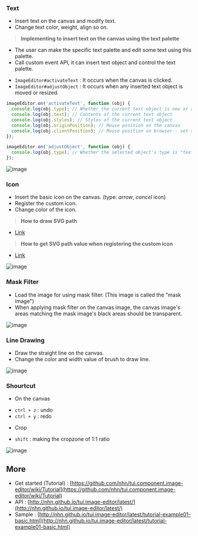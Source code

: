 ### Text

- Insert text on the canvas and modify text.
- Change text color, weight, align so on.

> **Implementing to insert text on the canvas using the text palette**

- The user can make the specific text palette and edit some text using this palette.
- Call custom event API, it can insert text object and control the text palette.

* `ImageEditor#activateText` : It occurs when the canvas is clicked.
* `ImageEditor#adjustObject` : It occurs when any inserted text object is moved or resized.

```js
imageEditor.on('activateText', function (obj) {
  console.log(obj.type); // Whether the current text object is new or aleady created
  console.log(obj.text); // Contents of the current text object
  console.log(obj.styles); // Styles of the current text object
  console.log(obj.originPosition); // Mouse position on the canvas
  console.log(obj.clientPosition); // Mouse position on browser - set the text palette's position
});
```

```js
imageEditor.on('adjustObject', function (obj) {
  console.log(obj.type); // Whether the selected object's type is "text" or others - control the the text palette's view state
});
```

![image](https://cloud.githubusercontent.com/assets/18183560/16838164/cd200920-4a02-11e6-9c5a-304d1a07d82a.png)

### Icon

- Insert the basic icon on the canvas. (type: _arrow_, _cancel_ icon)
- Register the custom icon.
- Change color of the icon.

> **How to draw SVG path**

- [Link](https://developer.mozilla.org/en-US/docs/Web/SVG/Tutorial/Paths)

> **How to get SVG path value when registering the custom icon**

- [Link](https://css-tricks.com/using-svg/)

![image](https://cloud.githubusercontent.com/assets/18183560/16838300/726f8a68-4a03-11e6-8703-6d0e36a7f3e3.png)

### Mask Filter

- Load the image for using mask filter. (This image is called the "mask image")
- When applying mask filter on the canvas image, the canvas image's areas matching the mask image's black areas should be transparent.

![image](https://cloud.githubusercontent.com/assets/18183560/16837578/07444c46-49ff-11e6-99fc-2355a6777dc0.gif)

### Line Drawing

- Draw the straight line on the canvas.
- Change the color and width value of brush to draw line.

![image](https://cloud.githubusercontent.com/assets/18183560/16837621/4beed348-49ff-11e6-8276-8e0f7e9e85e6.gif)

### Shourtcut

- On the canvas

* `ctrl + z` : undo
* `ctrl + y` : redo

- Crop

* `shift` : making the cropzone of 1:1 ratio

![image](https://cloud.githubusercontent.com/assets/18183560/16837645/73e7614e-49ff-11e6-9460-e596dd683724.gif)

## More

- Get started (Tutorial) : [https://github.com/nhn/tui.component.image-editor/wiki/Tutorial](https://github.com/nhn/tui.component.image-editor/wiki/Tutorial)
- API : [http://nhn.github.io/tui.image-editor/latest/](http://nhn.github.io/tui.image-editor/latest/)
- Sample : [http://nhn.github.io/tui.image-editor/latest/tutorial-example01-basic.html](http://nhn.github.io/tui.image-editor/latest/tutorial-example01-basic.html)

